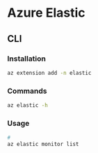 # Azure Elastic

## CLI

### Installation

```sh
az extension add -n elastic
```

### Commands

```sh
az elastic -h
```

### Usage

```sh
#
az elastic monitor list
```
